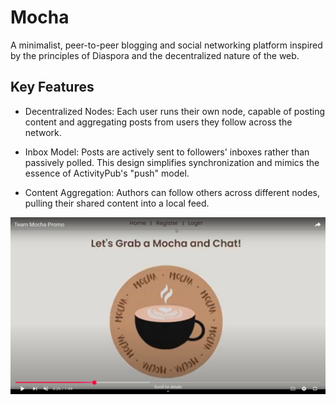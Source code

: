 # Mocha
A minimalist, peer-to-peer blogging and social networking platform inspired by the principles of Diaspora and the decentralized nature of the web.

## Key Features
- Decentralized Nodes: Each user runs their own node, capable of posting content and aggregating posts from users they follow across the network.

- Inbox Model: Posts are actively sent to followers' inboxes rather than passively polled. This design simplifies synchronization and mimics the essence of ActivityPub's "push" model.

- Content Aggregation: Authors can follow others across different nodes, pulling their shared content into a local feed.


[![Watch the video](https://github.com/Tjasn159/Mocha/blob/main/w25-project-mod-mocha-main/app/static/authors/images/Screenshot%20(59).png)](https://www.youtube.com/watch?v=viOFeeVYwWs)
